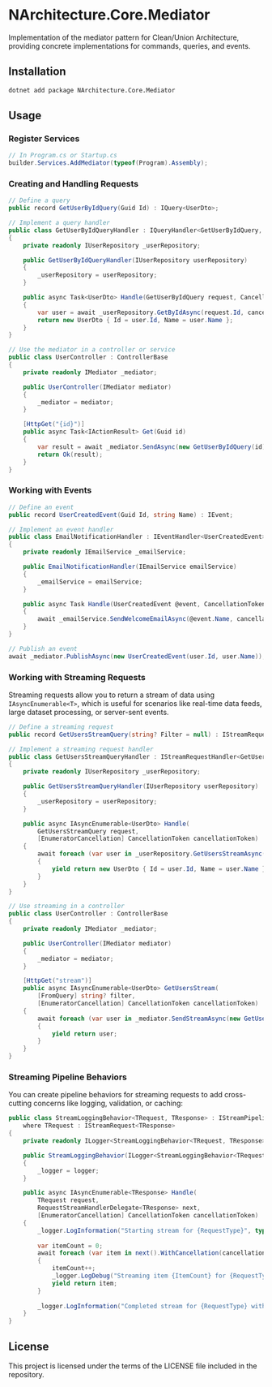 # NArchitecture.Core.Mediator

Implementation of the mediator pattern for Clean/Union Architecture, providing concrete implementations for commands, queries, and events.

## Installation

```bash
dotnet add package NArchitecture.Core.Mediator
```

## Usage

### Register Services

```csharp
// In Program.cs or Startup.cs
builder.Services.AddMediator(typeof(Program).Assembly);
```

### Creating and Handling Requests

```csharp
// Define a query
public record GetUserByIdQuery(Guid Id) : IQuery<UserDto>;

// Implement a query handler
public class GetUserByIdQueryHandler : IQueryHandler<GetUserByIdQuery, UserDto>
{
    private readonly IUserRepository _userRepository;

    public GetUserByIdQueryHandler(IUserRepository userRepository)
    {
        _userRepository = userRepository;
    }

    public async Task<UserDto> Handle(GetUserByIdQuery request, CancellationToken cancellationToken)
    {
        var user = await _userRepository.GetByIdAsync(request.Id, cancellationToken);
        return new UserDto { Id = user.Id, Name = user.Name };
    }
}

// Use the mediator in a controller or service
public class UserController : ControllerBase
{
    private readonly IMediator _mediator;

    public UserController(IMediator mediator)
    {
        _mediator = mediator;
    }

    [HttpGet("{id}")]
    public async Task<IActionResult> Get(Guid id)
    {
        var result = await _mediator.SendAsync(new GetUserByIdQuery(id));
        return Ok(result);
    }
}
```

### Working with Events

```csharp
// Define an event
public record UserCreatedEvent(Guid Id, string Name) : IEvent;

// Implement an event handler
public class EmailNotificationHandler : IEventHandler<UserCreatedEvent>
{
    private readonly IEmailService _emailService;

    public EmailNotificationHandler(IEmailService emailService)
    {
        _emailService = emailService;
    }

    public async Task Handle(UserCreatedEvent @event, CancellationToken cancellationToken)
    {
        await _emailService.SendWelcomeEmailAsync(@event.Name, cancellationToken);
    }
}

// Publish an event
await _mediator.PublishAsync(new UserCreatedEvent(user.Id, user.Name));
```

### Working with Streaming Requests

Streaming requests allow you to return a stream of data using `IAsyncEnumerable<T>`, which is useful for scenarios like real-time data feeds, large dataset processing, or server-sent events.

```csharp
// Define a streaming request
public record GetUsersStreamQuery(string? Filter = null) : IStreamRequest<UserDto>;

// Implement a streaming request handler
public class GetUsersStreamQueryHandler : IStreamRequestHandler<GetUsersStreamQuery, UserDto>
{
    private readonly IUserRepository _userRepository;

    public GetUsersStreamQueryHandler(IUserRepository userRepository)
    {
        _userRepository = userRepository;
    }

    public async IAsyncEnumerable<UserDto> Handle(
        GetUsersStreamQuery request,
        [EnumeratorCancellation] CancellationToken cancellationToken)
    {
        await foreach (var user in _userRepository.GetUsersStreamAsync(request.Filter, cancellationToken))
        {
            yield return new UserDto { Id = user.Id, Name = user.Name };
        }
    }
}

// Use streaming in a controller
public class UserController : ControllerBase
{
    private readonly IMediator _mediator;

    public UserController(IMediator mediator)
    {
        _mediator = mediator;
    }

    [HttpGet("stream")]
    public async IAsyncEnumerable<UserDto> GetUsersStream(
        [FromQuery] string? filter,
        [EnumeratorCancellation] CancellationToken cancellationToken)
    {
        await foreach (var user in _mediator.SendStreamAsync(new GetUsersStreamQuery(filter), cancellationToken))
        {
            yield return user;
        }
    }
}
```

### Streaming Pipeline Behaviors

You can create pipeline behaviors for streaming requests to add cross-cutting concerns like logging, validation, or caching:

```csharp
public class StreamLoggingBehavior<TRequest, TResponse> : IStreamPipelineBehavior<TRequest, TResponse>
    where TRequest : IStreamRequest<TResponse>
{
    private readonly ILogger<StreamLoggingBehavior<TRequest, TResponse>> _logger;

    public StreamLoggingBehavior(ILogger<StreamLoggingBehavior<TRequest, TResponse>> logger)
    {
        _logger = logger;
    }

    public async IAsyncEnumerable<TResponse> Handle(
        TRequest request,
        RequestStreamHandlerDelegate<TResponse> next,
        [EnumeratorCancellation] CancellationToken cancellationToken)
    {
        _logger.LogInformation("Starting stream for {RequestType}", typeof(TRequest).Name);
        
        var itemCount = 0;
        await foreach (var item in next().WithCancellation(cancellationToken))
        {
            itemCount++;
            _logger.LogDebug("Streaming item {ItemCount} for {RequestType}", itemCount, typeof(TRequest).Name);
            yield return item;
        }
        
        _logger.LogInformation("Completed stream for {RequestType} with {ItemCount} items", typeof(TRequest).Name, itemCount);
    }
}
```

## License

This project is licensed under the terms of the LICENSE file included in the repository.
